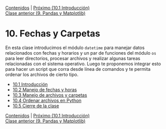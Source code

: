 [Contenidos](../Contenidos.md) \| [Próximo (10.1 Introducción)](01_Intro.md)  
[Clase anterior (9. Pandas y Matplotlib)](../09_Pandas_y_matplotlib/00_Resumen.md)
<!-- [Clase siguiente (11 Clases y objetos)](../11_Clases_y_Objetos/00_Resumen.md) -->

# 10. Fechas y Carpetas

En esta clase introducimos el módulo `datetime` para manejar datos relacionados con fechas y horarios y un par de funciones del módulo `os` para leer directorios, procesar archivos y realizar algunas tareas relacionadas con el sistema operativo. Luego te proponemos integrar esto para hacer un script que corra desde línea de comandos y te permita ordenar los archivos de cierto tipo.


* [10.1 Introducción](01_Intro.md)
* [10.2 Manejo de fechas y horas](02_Fechas.md)
* [10.3 Manejo de archivos y carpetas](03_Archivos_y_Directorios.md)
* [10.4 Ordenar archivos en Python](04_Ordenando_archivos.md)
* [10.5 Cierre de la clase](05_Cierre.md)


[Contenidos](../Contenidos.md) \| [Próximo (10.1 Introducción)](01_Intro.md)  
[Clase anterior (9. Pandas y Matplotlib)](../09_Pandas_y_matplotlib/00_Resumen.md)
<!-- [Clase siguiente (11 Clases y objetos)](../11_Clases_y_Objetos/00_Resumen.md) -->
